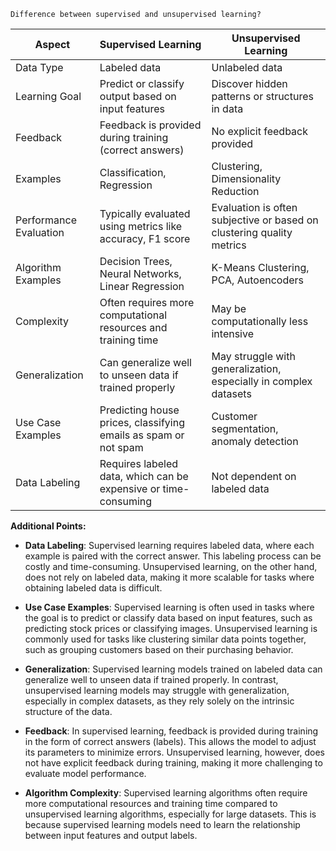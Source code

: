 	Difference between supervised and unsupervised learning?


| Aspect                 | Supervised Learning                                             | Unsupervised Learning                                                 |
| ---------------------- | --------------------------------------------------------------- | --------------------------------------------------------------------- |
| Data Type              | Labeled data                                                    | Unlabeled data                                                        |
| Learning Goal          | Predict or classify output based on input features              | Discover hidden patterns or structures in data                        |
| Feedback               | Feedback is provided during training (correct answers)          | No explicit feedback provided                                         |
| Examples               | Classification, Regression                                      | Clustering, Dimensionality Reduction                                  |
| Performance Evaluation | Typically evaluated using metrics like accuracy, F1 score       | Evaluation is often subjective or based on clustering quality metrics |
| Algorithm Examples     | Decision Trees, Neural Networks, Linear Regression              | K-Means Clustering, PCA, Autoencoders                                 |
| Complexity             | Often requires more computational resources and training time   | May be computationally less intensive                                 |
| Generalization         | Can generalize well to unseen data if trained properly          | May struggle with generalization, especially in complex datasets      |
| Use Case Examples      | Predicting house prices, classifying emails as spam or not spam | Customer segmentation, anomaly detection                              |
| Data Labeling          | Requires labeled data, which can be expensive or time-consuming | Not dependent on labeled data                                         |

**Additional Points:**

- **Data Labeling**: Supervised learning requires labeled data, where each example is paired with the correct answer. This labeling process can be costly and time-consuming. Unsupervised learning, on the other hand, does not rely on labeled data, making it more scalable for tasks where obtaining labeled data is difficult.
  
- **Use Case Examples**: Supervised learning is often used in tasks where the goal is to predict or classify data based on input features, such as predicting stock prices or classifying images. Unsupervised learning is commonly used for tasks like clustering similar data points together, such as grouping customers based on their purchasing behavior.

- **Generalization**: Supervised learning models trained on labeled data can generalize well to unseen data if trained properly. In contrast, unsupervised learning models may struggle with generalization, especially in complex datasets, as they rely solely on the intrinsic structure of the data.

- **Feedback**: In supervised learning, feedback is provided during training in the form of correct answers (labels). This allows the model to adjust its parameters to minimize errors. Unsupervised learning, however, does not have explicit feedback during training, making it more challenging to evaluate model performance.

- **Algorithm Complexity**: Supervised learning algorithms often require more computational resources and training time compared to unsupervised learning algorithms, especially for large datasets. This is because supervised learning models need to learn the relationship between input features and output labels.